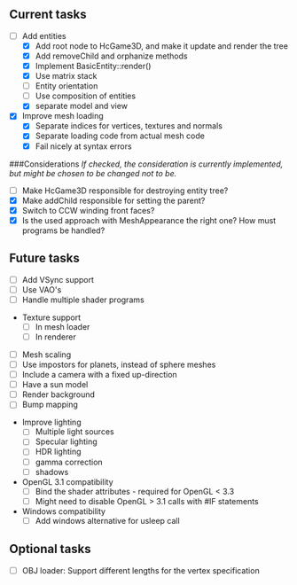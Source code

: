 Current tasks
-----
- [ ] Add entities
  - [x] Add root node to HcGame3D, and make it update and render the tree
  - [x] Add removeChild and orphanize methods
  - [x] Implement BasicEntity::render()
  - [x] Use matrix stack
  - [ ] Entity orientation
  - [ ] Use composition of entities
  - [x] separate model and view
- [x] Improve mesh loading
  - [x] Separate indices for vertices, textures and normals
  - [x] Separate loading code from actual mesh code
  - [x] Fail nicely at syntax errors

###Considerations
*If checked, the consideration is currently implemented, but might be chosen to be changed not to be.*
- [ ] Make HcGame3D responsible for destroying entity tree?
- [x] Make addChild responsible for setting the parent?
- [x] Switch to CCW winding front faces?
- [x] Is the used approach with MeshAppearance the right one? How must programs be handled?

Future tasks
-----
- [ ] Add VSync support
- [ ] Use VAO's
- [ ] Handle multiple shader programs
- Texture support
  - [ ] In mesh loader
  - [ ] In renderer
- [ ] Mesh scaling
- [ ] Use impostors for planets, instead of sphere meshes
- [ ] Include a camera with a fixed up-direction
- [ ] Have a sun model
- [ ] Render background
- [ ] Bump mapping
- Improve lighting
  - [ ] Multiple light sources
  - [ ] Specular lighting
  - [ ] HDR lighting
  - [ ] gamma correction
  - [ ] shadows
- OpenGL 3.1 compatibility
  - [ ] Bind the shader attributes - required for OpenGL < 3.3
  - [ ] Might need to disable OpenGL > 3.1 calls with #IF statements
- Windows compatibility
  - [ ] Add windows alternative for usleep call
  
Optional tasks
-----
- [ ] OBJ loader: Support different lengths for the vertex specification